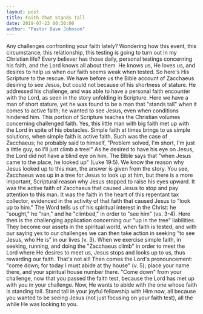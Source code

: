 ```yaml
---
layout: post
title: Faith That Stands Tall
date: 2019-07-23 00:30:00
author: "Pastor Dave Johnson"
---
```


Any challenges confronting your faith lately? Wondering how this event, this circumstance, this relationship, this testing is going to turn out in my Christian life? Every believer has those daily, personal testings concerning his faith, and the Lord knows all about them. He knows us, He loves us, and desires to help us when our faith seems weak when tested. So here's His Scripture to the rescue. We have before us the Bible account of Zacchaeus desiring to see Jesus, but could not because of his shortness of stature. He addressed his challenge, and was able to have a personal faith encounter with the Lord, as seen in the story unfolding in Scripture. Here we have a man of short stature, yet he was found to be a man that "stands tall" when it comes to active faith; he wanted to see Jesus, even when conditions hindered him. This portion of Scripture teaches the Christian volumes concerning challenged faith. Yes, this little man with big faith met up with the Lord in spite of his obstacles. Simple faith at times brings to us simple solutions, when simple faith is active faith. Such was the case of Zacchaeus; he probably said to himself, "Problem solved, I'm short, I'm just a little guy, so I'll just climb a tree!" As he desired to have his eye on Jesus, the Lord did not have a blind eye on him. The Bible says that "when Jesus came to the place, he looked up" (Luke 19:5). We know the reason why Jesus looked up to this man, the answer is given from the story. You see, Zacchaeus was up in a tree for Jesus to look up at him, but there is a more important, Scriptural reason why Jesus stopped to raise his eyes upward. It was the active faith of Zacchaeus that caused Jesus to stop and pay attention to this man. It was the faith in the heart of this repentant tax collector, evidenced in the activity of that faith that caused Jesus to "look up to him." The Word tells us of his spiritual interest in the Christ: he "sought," he "ran," and he "climbed," in order to "see him" (vs. 3-4). Here then is the challenging application concerning our "up in the tree" liabilities. They become our assets in the spiritual world, when faith is tested, and with our saying yes to our challenges we can then take action in seeking "to see Jesus, who He is" in our lives (v. 3). When we exercise simple faith, in seeking, running, and doing the "Zacchaeus climb" in order to meet the Lord where He desires to meet us, Jesus stops and looks up to us, thus rewarding our faith. That's not all! Then comes the Lord's pronouncement: "come down; for today I must abide at thy house" (v. 5); place your name there, and your spiritual house number there. "Come down" from your challenge, now that you passed the faith test, because the Lord has met up with you in your challenge. Now, He wants to abide with the one whose faith is standing tall. Stand tall in your joyful fellowship with Him now, all because you wanted to be seeing Jesus (not just focusing on your faith test), all the while He was looking to you.

